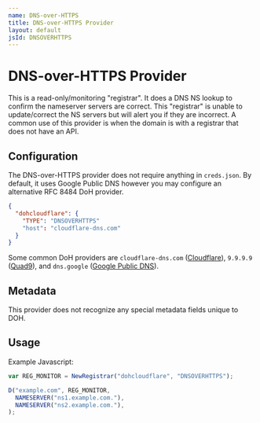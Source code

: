 ```yaml
---
name: DNS-over-HTTPS
title: DNS-over-HTTPS Provider
layout: default
jsId: DNSOVERHTTPS
---
```

# DNS-over-HTTPS Provider

This is a read-only/monitoring "registrar". It does a DNS NS lookup to confirm the nameserver servers are correct. This "registrar" is unable to update/correct the NS servers but will alert you if they are incorrect. A common use of this provider is when the domain is with a registrar that does not have an API.

## Configuration
The DNS-over-HTTPS provider does not require anything in `creds.json`. By default, it uses Google Public DNS however you may configure an alternative RFC 8484 DoH provider.

```json
{
  "dohcloudflare": {
    "TYPE": "DNSOVERHTTPS"
    "host": "cloudflare-dns.com"
  }
}
```

Some common DoH providers are `cloudflare-dns.com` ([Cloudflare](https://developers.cloudflare.com/1.1.1.1/dns-over-https)), `9.9.9.9` ([Quad9](https://www.quad9.net/about/)), and `dns.google` ([Google Public DNS](https://developers.google.com/speed/public-dns/docs/doh)).

## Metadata
This provider does not recognize any special metadata fields unique to DOH.

## Usage
Example Javascript:

```js
var REG_MONITOR = NewRegistrar("dohcloudflare", "DNSOVERHTTPS");

D("example.com", REG_MONITOR,
  NAMESERVER("ns1.example.com."),
  NAMESERVER("ns2.example.com."),
);
```

